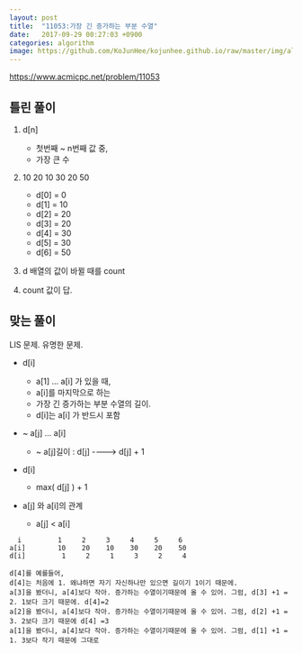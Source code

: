 ```yaml
---
layout: post
title:  "11053:가장 긴 증가하는 부분 수열"
date:   2017-09-29 00:27:03 +0900
categories: algorithm
image: https://github.com/KoJunHee/kojunhee.github.io/raw/master/img/algorithm.png
---
```



<https://www.acmicpc.net/problem/11053>

## 틀린 풀이

1. d[n]
	* 첫번째 ~ n번째 값 중, 
	* 가장 큰 수 
2. 10 20 10 30 20 50
	* d[0] = 0
	* d[1] = 10 
	* d[2] = 20
	* d[3] = 20
	* d[4] = 30
	* d[5] = 30
	* d[6] = 50

3. d 배열의 값이 바뀔 때를 count 

4. count 값이 답.

## 맞는 풀이

LIS 문제. 유명한 문제.

- d[i]
	- a[1] ... a[i] 가 있을 때,
	- a[i]를 마지막으로 하는
	- 가장 긴 증가하는 부분 수열의 길이.
	- d[i]는 a[i] 가 반드시 포함

- ~ a[j] ... a[i]

	- ~ a[j]길이 : d[j] ----> d[j]  + 1

- d[i]
	
	- max( d[j] ) + 1

- a[j] 와 a[i]의 관계
	
	- a[j] < a[i]

```
  i			1     2     3     4     5     6 
a[i]		10    20    10    30    20    50 
d[i]     	 1     2     1     3     2     4         

d[4]를 예를들어,
d[4]는 처음에 1. 왜냐하면 자기 자신하나만 있으면 길이기 1이기 때문에.
a[3]을 봤더니, a[4]보다 작아. 증가하는 수열이기때문에 올 수 있어. 그럼, d[3] +1 = 2. 1보다 크기 때문에. d[4]=2
a[2]을 봤더니, a[4]보다 작아. 증가하는 수열이기때문에 올 수 있어. 그럼, d[2] +1 = 3. 2보다 크기 때문에 d[4] =3 
a[1]을 봤더니, a[4]보다 작아. 증가하는 수열이기때문에 올 수 있어. 그럼, d[1] +1 = 1. 3보다 작기 때문에 그대로
```

